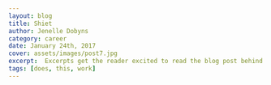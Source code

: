 ```yaml
---
layout: blog
title: Shiet
author: Jenelle Dobyns
category: career
date: January 24th, 2017
cover: assets/images/post7.jpg
excerpt:  Excerpts get the reader excited to read the blog post behind the link. They should be two or three sentences long.
tags: [does, this, work]
---
```

